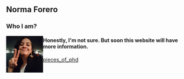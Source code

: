 ## Norma Forero
### Who I am?

<img align="left" width="100" height="100" src="images/Profile.jpg">

#### Honestly, I'm not sure. But soon this website will have more information. 

[pieces_of_phd](https://www.instagram.com/pieces_of_phd/?hl=es-la)
